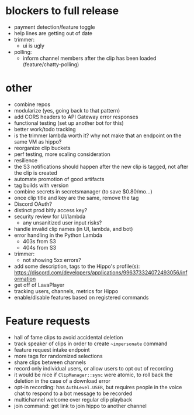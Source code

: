 # blockers to full release
  * payment detection/feature toggle
  * help lines are getting out of date
  * trimmer:
    * ui is ugly
  * polling:
    * inform channel members after the clip has been loaded (feature/chatty-polling)

# other
  * combine repos
  * modularize (yes, going back to that pattern)
  * add CORS headers to API Gateway error responses
  * functional testing (set up another bot for this)
  * better work/todo tracking
  * is the trimmer lambda worth it? why not make that an endpoint on the same VM as hippo?
  * reorganize clip buckets
  * perf testing, more scaling consideration
  * resilience
  * the S3 notifications should happen after the new clip is tagged, not after the clip is created
  * automate promotion of good artifacts
  * tag builds with version
  * combine secrets in secretsmanager (to save $0.80/mo...)
  * once clip title and key are the same, remove the tag
  * Discord OAuth?
  * distinct prod bitly access key?
  * security review for UI/lambda
    * any unsanitized user input risks?
  * handle invalid clip names (in UI, lambda, and bot)
  * error handling in the Python Lambda
    * 403s from S3
    * 404s from S3
  * trimmer:
    * not showing 5xx errors?
  * add some description, tags to the Hippo's profile(s): https://discord.com/developers/applications/996373324072493056/information
  * get off of LavaPlayer
  * tracking users, channels, metrics for Hippo
  * enable/disable features based on registered commands

# Feature requests
  * hall of fame clips to avoid accidental deletion
  * track speaker of clips in order to create `~impersonate` command
  * feature request intake endpoint
  * more tags for randomized selections
  * share clips between channels
  * record only individual users, or allow users to opt out of recording
  * it would be nice if `ClipManager::sync` were atomic, to roll back the deletion in the case of a download error
  * opt-in recording: has `AuthLevel.USER`, but requires people in the voice chat to respond to a bot message to be recorded
  * multichannel welcome over regular clip playback
  * join command: get link to join hippo to another channel
